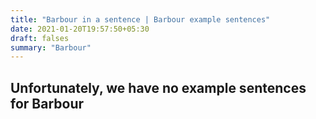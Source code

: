 ```yaml
---
title: "Barbour in a sentence | Barbour example sentences"
date: 2021-01-20T19:57:50+05:30
draft: falses
summary: "Barbour"
---
```

## Unfortunately, we have no example sentences for Barbour                 
